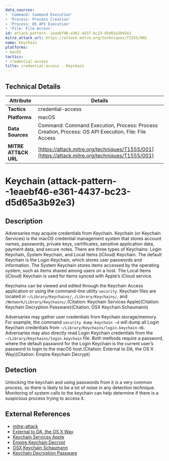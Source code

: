 ```yaml
---
data_sources:
- 'Command: Command Execution'
- 'Process: Process Creation'
- 'Process: OS API Execution'
- 'File: File Access'
id: attack-pattern--1eaebf46-e361-4437-bc23-d5d65a3b92e3
mitre_attack_url: https://attack.mitre.org/techniques/T1555/001
name: Keychain
platforms:
- macOS
tactics:
- credential-access
title: credential-access - Keychain
---
```


## Technical Details

| Attribute | Details |
|-----------|----------|
| **Tactics** | credential-access |
| **Platforms** | macOS |
| **Data Sources** | Command: Command Execution, Process: Process Creation, Process: OS API Execution, File: File Access |
| **MITRE ATT&CK URL** | [https://attack.mitre.org/techniques/T1555/001](https://attack.mitre.org/techniques/T1555/001) |

# Keychain (attack-pattern--1eaebf46-e361-4437-bc23-d5d65a3b92e3)

## Description
Adversaries may acquire credentials from Keychain. Keychain (or Keychain Services) is the macOS credential management system that stores account names, passwords, private keys, certificates, sensitive application data, payment data, and secure notes. There are three types of Keychains: Login Keychain, System Keychain, and Local Items (iCloud) Keychain. The default Keychain is the Login Keychain, which stores user passwords and information. The System Keychain stores items accessed by the operating system, such as items shared among users on a host. The Local Items (iCloud) Keychain is used for items synced with Apple’s iCloud service. 

Keychains can be viewed and edited through the Keychain Access application or using the command-line utility <code>security</code>. Keychain files are located in <code>~/Library/Keychains/</code>, <code>/Library/Keychains/</code>, and <code>/Network/Library/Keychains/</code>.(Citation: Keychain Services Apple)(Citation: Keychain Decryption Passware)(Citation: OSX Keychain Schaumann)

Adversaries may gather user credentials from Keychain storage/memory. For example, the command <code>security dump-keychain –d</code> will dump all Login Keychain credentials from <code>~/Library/Keychains/login.keychain-db</code>. Adversaries may also directly read Login Keychain credentials from the <code>~/Library/Keychains/login.keychain</code> file. Both methods require a password, where the default password for the Login Keychain is the current user’s password to login to the macOS host.(Citation: External to DA, the OS X Way)(Citation: Empire Keychain Decrypt)  

## Detection
Unlocking the keychain and using passwords from it is a very common process, so there is likely to be a lot of noise in any detection technique. Monitoring of system calls to the keychain can help determine if there is a suspicious process trying to access it.

## External References
- [mitre-attack](https://attack.mitre.org/techniques/T1555/001)
- [External to DA, the OS X Way](https://www.slideshare.net/slideshow/external-to-da-the-os-x-way/62021418)
- [Keychain Services Apple](https://developer.apple.com/documentation/security/keychain_services)
- [Empire Keychain Decrypt](https://github.com/EmpireProject/Empire/blob/08cbd274bef78243d7a8ed6443b8364acd1fc48b/lib/modules/python/collection/osx/keychaindump_decrypt.py)
- [OSX Keychain Schaumann](https://www.netmeister.org/blog/keychain-passwords.html)
- [Keychain Decryption Passware](https://support.passware.com/hc/en-us/articles/4573379868567-A-Deep-Dive-into-Apple-Keychain-Decryption)
